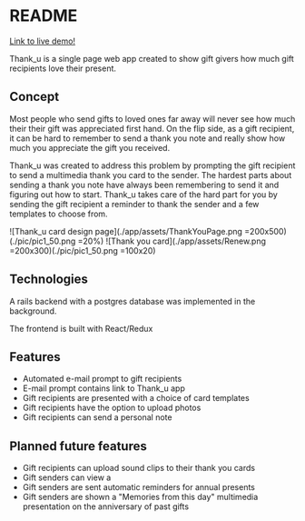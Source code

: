 # README

[Link to live demo!]()

Thank_u is a single page web app created to show gift givers how much gift recipients love their present.

## Concept
Most people who send gifts to loved ones far away will never see how much their their gift was appreciated first hand. On the flip side, as a gift recipient, it can be hard to remember to send a thank you note and really show how much you appreciate the gift you received.

Thank_u was created to address this problem by prompting the gift recipient to send a multimedia thank you card to the sender. The hardest parts about sending a thank you note have always been remembering to send it and figuring out how to start. Thank_u takes care of the hard part for you by sending the gift recipient a reminder to thank the sender and a few templates to choose from.

![Thank_u card design page](./app/assets/ThankYouPage.png =200x500)(./pic/pic1_50.png =20%)
![Thank you card](./app/assets/Renew.png =200x300)(./pic/pic1_50.png =100x20)

## Technologies
A rails backend with a postgres database was implemented in the background.

The frontend is built with React/Redux

## Features
* Automated e-mail prompt to gift recipients
* E-mail prompt contains link to Thank_u app
* Gift recipients are presented with a choice of card templates
* Gift recipients have the option to upload photos
* Gift recipients can send a personal note

## Planned future features
* Gift recipients can upload sound clips to their thank you cards
* Gift senders can view a
* Gift senders are sent automatic reminders for annual presents
* Gift senders are shown a "Memories from this day" multimedia presentation on the anniversary of past gifts
